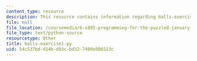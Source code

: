 ```yaml
---
content_type: resource
description: This resource contains information regarding balls-exercise1.py.
file: null
file_location: /coursemedia/6-s095-programming-for-the-puzzled-january-iap-2018/54c537bdd14bd93cbd327409e806513c_balls-exercise1.py
file_type: text/python-source
resourcetype: Other
title: balls-exercise1.py
uid: 54c537bd-d14b-d93c-bd32-7409e806513c
---
```

